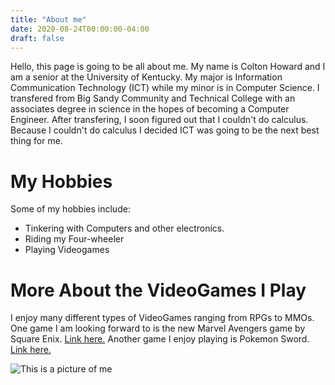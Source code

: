 ```yaml
---
title: "About me"
date: 2020-08-24T00:00:00-04:00
draft: false
---
```


Hello, this page is going to be all about me. My name is Colton Howard and I am a senior at the University of Kentucky. My major is Information Communication Technology (ICT) while my minor is in Computer Science. I transfered from Big Sandy Community and Technical College with an associates degree in science in the hopes of becoming a Computer Engineer. After transfering, I soon figured out that I couldn't do calculus. Because I couldn't do calculus I decided ICT was going to be the next best thing for me.

My Hobbies
==========
Some of my hobbies include:

* Tinkering with Computers and other electronics.
* Riding my Four-wheeler
* Playing Videogames

More About the VideoGames I Play
================================

I enjoy many different types of VideoGames ranging from RPGs to MMOs. One game I am looking forward to is the new Marvel Avengers game by Square Enix. [Link here.](https://avengers.square-enix-games.com/en-us/) Another game I enjoy playing is Pokemon Sword. [Link here.](https://swordshield.pokemon.com/en-us/)

![This is a picture of me](https://hungry-albattani-292e1d.netlify.app/profilepic.png)
